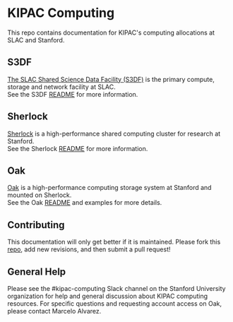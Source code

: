 # KIPAC Computing

This repo contains documentation for KIPAC's computing allocations at SLAC and Stanford.

## S3DF
[The SLAC Shared Science Data Facility (S3DF)](https://s3df.slac.stanford.edu/) is the primary compute, storage and network facility at SLAC.\
See the S3DF [README](s3df/README.md) for more information.

## Sherlock
[Sherlock](https://www.sherlock.stanford.edu/) is a high-performance shared computing cluster for research at Stanford.\
See the Sherlock [README](sherlock/README.md) for more information.

## Oak
[Oak](https://uit.stanford.edu/service/oak-storage)  is a high-performance computing storage system at Stanford and mounted on Sherlock.\
See the Oak [README](oak/README.md) and examples for more details.

## Contributing

This documentation will only get better if it is maintained. Please fork this [repo](https://github.com/KIPAC/computing), add new revisions, and then submit a pull request!

## General Help

Please see the #kipac-computing Slack channel on the Stanford University organization for help and general discussion about KIPAC computing resources.
For specific questions and requesting account access on Oak, please contact Marcelo Alvarez.
